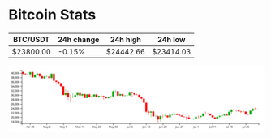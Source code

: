 # Bitcoin Stats

BTC/USDT|24h change|24h high|24h low|
|---|---|---|---|
|$23800.00|-0.15%|$24442.66|$23414.03|

<img src="./chart.svg">
